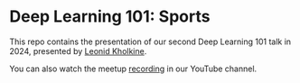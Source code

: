 # Deep Learning 101: Sports

This repo contains the presentation of our second Deep Learning 101 talk in 2024, presented by [Leonid Kholkine](https://www.linkedin.com/in/kholkine/).

You can also watch the meetup [recording](https://www.youtube.com/live/qqcBaE25QXk?si=p6nkVlUxkxM3SD_4) in our YouTube channel.
